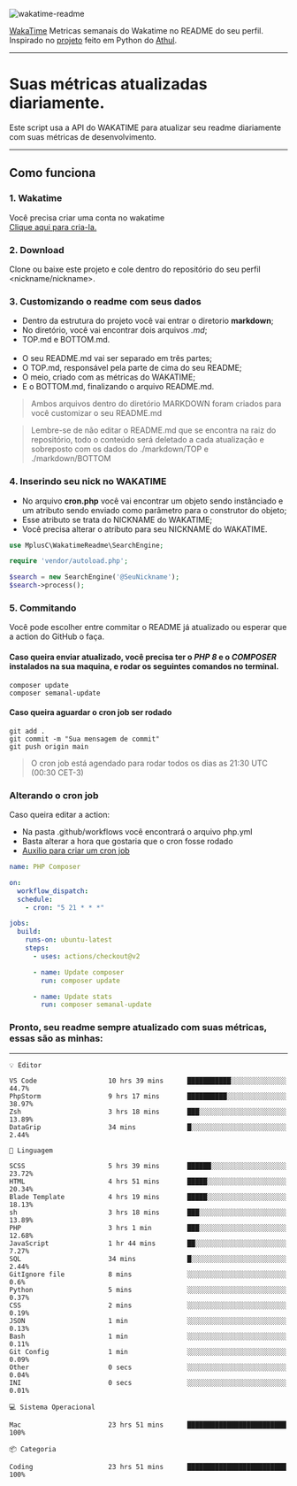![wakatime-readme](https://socialify.git.ci/bymatheus/wakatime-readme/image?description=1&descriptionEditable=M%C3%A9tricas%20semanais%20do%20Wakatime%20no%20seu%20README%20de%20perfil.&font=KoHo&forks=1&language=1&owner=1&pattern=Signal&stargazers=1&theme=Dark)

[WakaTime](https://wakatime.com) Metricas semanais do Wakatime no README do seu perfil. <br>
Inspirado no [projeto](https://github.com/athul/waka-readme) feito em Python do [Athul](https://github.com/athul).
___

# Suas métricas atualizadas diariamente.
Este script usa a API do WAKATIME para atualizar seu readme diariamente com suas métricas de desenvolvimento.

___

## Como funciona

### 1. Wakatime
Você precisa criar uma conta no wakatime <br>
[Clique aqui para cria-la.](https://wakatime.com) 

### 2. Download
Clone ou baixe este projeto e cole dentro do repositório do seu perfil <nickname/nickname>.

### 3. Customizando o readme com seus dados
- Dentro da estrutura do projeto você vai entrar o diretorio **markdown**;  
- No diretório, você vai encontrar dois arquivos *.md*;
- TOP.md e BOTTOM.md.
<br><br>
- O seu README.md vai ser separado em três partes; 
- O TOP.md, responsável pela parte de cima do seu README;
- O meio, criado com as métricas do WAKATIME;
- E o BOTTOM.md, finalizando o arquivo README.md.<br>

> Ambos arquivos dentro do diretório MARKDOWN foram criados para você customizar o seu README.md

> Lembre-se de não editar o README.md que se encontra na raiz do repositório, todo o conteúdo será deletado a cada atualização e sobreposto com os dados do ./markdown/TOP e ./markdown/BOTTOM

### 4. Inserindo seu nick no WAKATIME
- No arquivo **cron.php** você vai encontrar um objeto sendo instânciado e um atributo sendo enviado como parâmetro para o construtor do objeto;
- Esse atributo se trata do NICKNAME do WAKATIME;
- Você precisa alterar o atributo para seu NICKNAME do WAKATIME.

```php
use MplusC\WakatimeReadme\SearchEngine;

require 'vendor/autoload.php';

$search = new SearchEngine('@SeuNickname');
$search->process();
```

### 5. Commitando
Você pode escolher entre commitar o README já atualizado ou esperar que a action do GitHub o faça. <br>

#### Caso queira enviar atualizado, você precisa ter o *PHP 8* e o *COMPOSER* instalados na sua maquina, e rodar os seguintes comandos no terminal.
```composer
composer update
composer semanal-update 
```

#### Caso queira aguardar o cron job ser rodado 
```git 
git add .
git commit -m "Sua mensagem de commit"
git push origin main
```

>O cron job está agendado para rodar todos os dias as 21:30 UTC (00:30 CET-3) 

### Alterando o cron job
Caso queira editar a action:

- Na pasta .github/workflows você encontrará o arquivo php.yml
- Basta alterar a hora que gostaria que o cron fosse rodado
- [Auxilio para criar um cron job](https://crontab.guru)

```yml
name: PHP Composer

on:
  workflow_dispatch:
  schedule:
    - cron: "5 21 * * *"

jobs:
  build:
    runs-on: ubuntu-latest
    steps:
      - uses: actions/checkout@v2

      - name: Update composer
        run: composer update

      - name: Update stats
        run: composer semanal-update
```

### Pronto, seu readme sempre atualizado com suas métricas, essas são as minhas:

___
```text
💡 Editor

VS Code                  10 hrs 39 mins      ███████████░░░░░░░░░░░░░░      44.7%
PhpStorm                 9 hrs 17 mins       ██████████░░░░░░░░░░░░░░░     38.97%
Zsh                      3 hrs 18 mins       ███░░░░░░░░░░░░░░░░░░░░░░     13.89%
DataGrip                 34 mins             █░░░░░░░░░░░░░░░░░░░░░░░░      2.44%
```
```text
💬 Linguagem

SCSS                     5 hrs 39 mins       ██████░░░░░░░░░░░░░░░░░░░     23.72%
HTML                     4 hrs 51 mins       █████░░░░░░░░░░░░░░░░░░░░     20.34%
Blade Template           4 hrs 19 mins       █████░░░░░░░░░░░░░░░░░░░░     18.13%
sh                       3 hrs 18 mins       ███░░░░░░░░░░░░░░░░░░░░░░     13.89%
PHP                      3 hrs 1 min         ███░░░░░░░░░░░░░░░░░░░░░░     12.68%
JavaScript               1 hr 44 mins        ██░░░░░░░░░░░░░░░░░░░░░░░      7.27%
SQL                      34 mins             █░░░░░░░░░░░░░░░░░░░░░░░░      2.44%
GitIgnore file           8 mins              ░░░░░░░░░░░░░░░░░░░░░░░░░       0.6%
Python                   5 mins              ░░░░░░░░░░░░░░░░░░░░░░░░░      0.37%
CSS                      2 mins              ░░░░░░░░░░░░░░░░░░░░░░░░░      0.19%
JSON                     1 min               ░░░░░░░░░░░░░░░░░░░░░░░░░      0.13%
Bash                     1 min               ░░░░░░░░░░░░░░░░░░░░░░░░░      0.11%
Git Config               1 min               ░░░░░░░░░░░░░░░░░░░░░░░░░      0.09%
Other                    0 secs              ░░░░░░░░░░░░░░░░░░░░░░░░░      0.04%
INI                      0 secs              ░░░░░░░░░░░░░░░░░░░░░░░░░      0.01%
```
```text
💻 Sistema Operacional

Mac                      23 hrs 51 mins      █████████████████████████       100%
```
```text
📦 Categoria

Coding                   23 hrs 51 mins      █████████████████████████       100%
```
